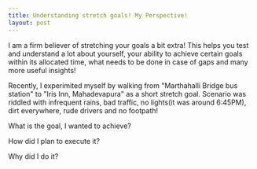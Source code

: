 ```yaml
---
title: Understanding stretch goals! My Perspective!
layout: post
---
```


I am a firm believer of stretching your goals a bit extra! This helps you test and understand a lot about yourself, your ability to achieve certain goals within its allocated time, what needs to be done in case of gaps and many more useful insights!

Recently, I experimited myself by walking from "Marthahalli Bridge bus station" to "Iris Inn, Mahadevapura" as a short stretch goal. Scenario was riddled with infrequent rains, bad traffic, no lights(it was around 6:45PM), dirt everywhere, rude drivers and no footpath!

What is the goal, I wanted to achieve?

How did I plan to execute it?

Why did I do it?